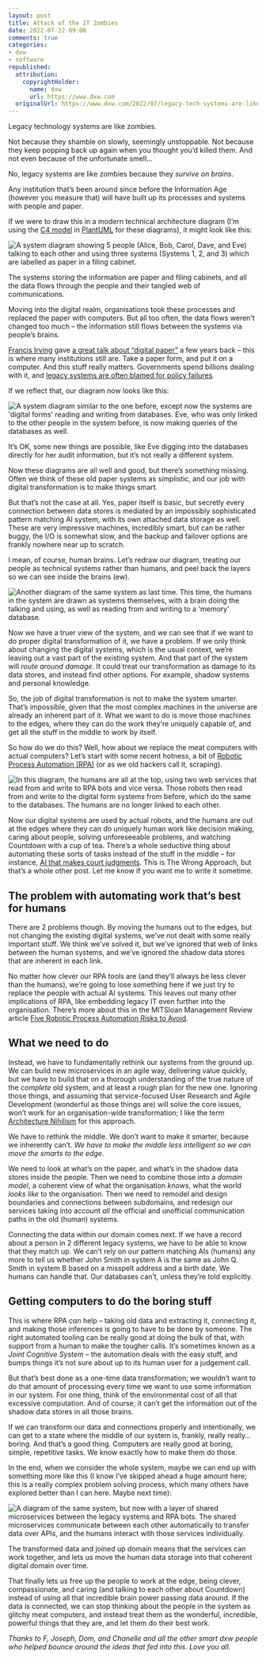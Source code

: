 ```yaml
---
layout: post
title: Attack of the IT Zombies
date: 2022-07-22 09:00
comments: true
categories:
- dxw
- software
republished:
  attribution:
    copyrightHolder:
      name: dxw
      url: https://www.dxw.com
  originalUrl: https://www.dxw.com/2022/07/legacy-tech-systems-are-like-the-walking-dead/
---
```


Legacy technology systems are like zombies.

Not because they shamble on slowly, seemingly unstoppable. Not because they keep popping back up again when you thought you’d killed them. And not even because of the unfortunate smell…

No, legacy systems are like zombies because they _survive on brains_.

Any institution that’s been around since before the Information Age (however you measure that) will have built up its processes and systems with people and paper.

If we were to draw this in a modern technical architecture diagram (I’m using the [C4 model](https://c4model.com/) in [PlantUML](https://www.plantuml.com/) for these diagrams), it might look like this:

![A system diagram showing 5 people (Alice, Bob, Carol, Dave, and Eve) talking to each other and using three systems (Systems 1, 2, and 3) which are labelled as paper in a filing cabinet.](/images/2022-07-22-attack-of-the-it-zombies/image1.png)

The systems storing the information are paper and filing cabinets, and all the data flows through the people and their tangled web of communications.

Moving into the digital realm, organisations took these processes and replaced the paper with computers. But all too often, the data flows weren’t changed too much – the information still flows between the systems via people’s brains.

[Francis Irving](https://www.flourish.org/) gave [a great talk about “digital paper”](https://soundcloud.com/theodi/odi-fridays-burn-the-digital) a few years back – this is where many institutions still are. Take a paper form, and put it on a computer. And this stuff really matters. Governments spend billions dealing with it, and [legacy systems are often blamed for policy failures](https://www.bloomberg.com/news/articles/2022-05-13/sunak-blames-it-systems-for-decision-not-to-raise-uk-benefits).

If we reflect that, our diagram now looks like this:

![A system diagram similar to the one before, except now the systems are 'digital forms' reading and writing from databases. Eve, who was only linked to the other people in the system before, is now making queries of the databases as well.](/images/2022-07-22-attack-of-the-it-zombies/image2.png)

It’s OK, some new things are possible, like Eve digging into the databases directly for her audit information, but it’s not really a different system.

Now these diagrams are all well and good, but there’s something missing. Often we think of these old paper systems as simplistic, and our job with digital transformation is to make things smart.

But that’s not the case at all. Yes, paper itself is basic, but secretly every connection between data stores is mediated by an impossibly sophisticated pattern matching AI system, with its own attached data storage as well. These are very impressive machines, incredibly smart, but can be rather buggy, the I/O is somewhat slow, and the backup and failover options are frankly nowhere near up to scratch.

I mean, of course, human brains. Let’s redraw our diagram, treating our people as technical systems rather than humans, and peel back the layers so we can see inside the brains (ew).

![Another diagram of the same system as last time. This time, the humans in the system are drawn as systems themselves, with a brain doing the talking and using, as well as reading from and writing to a 'memory' database.](/images/2022-07-22-attack-of-the-it-zombies/image3.png)

Now we have a truer view of the system, and we can see that if we want to do proper digital transformation of it, we have a problem. If we only think about changing the digital systems, which is the usual context, we’re leaving out a vast part of the existing system. And that part of the system will _route around damage_. It could treat our transformation as damage to its data stores, and instead find other options. For example, shadow systems and personal knowledge.

So, the job of digital transformation is not to make the system smarter. That’s impossible, given that the most complex machines in the universe are already an inherent part of it. What we want to do is move those machines to the edges, where they can do the work they’re uniquely capable of, and get all the stuff in the middle to work by itself.

So how do we do this? Well, how about we replace the meat computers with actual computers? Let’s start with some recent hotness, a bit of [Robotic Process Automation (RPA)](https://en.wikipedia.org/wiki/Robotic_process_automation) (or as we old hackers call it, scraping).

![In this diagram, the humans are all at the top, using two web services that read from and write to RPA bots and vice versa. Those robots then read from and write to the digital form systems from before, which do the same to the databases. The humans are no longer linked to each other.](/images/2022-07-22-attack-of-the-it-zombies/image4.png)

Now our digital systems are used by actual robots, and the humans are out at the edges where they can do uniquely human work like decision making, caring about people, solving unforeseeable problems, and watching Countdown with a cup of tea. There’s a whole seductive thing about automating these sorts of tasks instead of the stuff in the middle – for instance, [AI that makes court judgments](https://www.theguardian.com/technology/2016/oct/24/artificial-intelligence-judge-university-college-london-computer-scientists). This is The Wrong Approach, but that’s a whole other post. Let me know if you want me to write it sometime.

## The problem with automating work that’s best for humans

There are 2 problems though. By moving the humans out to the edges, but not changing the existing digital systems, we’ve not dealt with some really important stuff. We think we’ve solved it, but we’ve ignored that web of links between the human systems, and we’ve ignored the shadow data stores that are inherent in each link.

No matter how clever our RPA tools are (and they’ll always be less clever than the humans), we’re going to lose something here if we just try to replace the people with actual AI systems. This leaves out many other implications of RPA, like embedding legacy IT even further into the organisation. There’s more about this in the MITSloan Management Review article [Five Robotic Process Automation Risks to Avoid](https://sloanreview.mit.edu/article/five-robotic-process-automation-risks-to-avoid/).

## What we need to do

Instead, we have to fundamentally rethink our systems from the ground up. We can build new microservices in an agile way, delivering value quickly, but we have to build that on a thorough understanding of the true nature of the _complete_ old system, and at least a rough plan for the new one. Ignoring those things, and assuming that service-focused User Research and Agile Development (wonderful as those things are) will solve the core issues, won’t work for an organisation-wide transformation; I like the term [Architecture Nihilism](https://vlfig.me/posts/microservices) for this approach.

We have to rethink the middle. We don’t want to make it smarter, because we inherently can’t. *We have to make the middle less intelligent so we can move the smarts to the edge.*

We need to look at what’s on the paper, and what’s in the shadow data stores inside the people. Then we need to combine those into a _domain model_, a coherent view of what the organisation _knows_, what the world _looks like_ to the organisation. Then we need to remodel and design boundaries and connections between subdomains, and redesign our services taking into account _all_ the official and unofficial communication paths in the old (human) systems.

Connecting the data within our domain comes next. If we have a record about a person in 2 different legacy systems, we have to be able to know that they match up. We can’t rely on our pattern matching AIs (humans) any more to tell us whether John Smith in system A is the same as John Q. Smith in system B based on a misspelt address and a birth date. We humans can handle that. Our databases can’t, unless they’re told explicitly.

## Getting computers to do the boring stuff

This is where RPA _can_ help – taking old data and extracting it, connecting it, and making those inferences is going to have to be done by someone. The right automated tooling can be really good at doing the bulk of that, with support from a human to make the tougher calls. It’s sometimes known as a _Joint Cognitive System_ – the automation deals with the easy stuff, and bumps things it’s not sure about up to its human user for a judgement call.

But that’s best done as a one-time data transformation; we wouldn’t want to do that amount of processing every time we want to use some information in our system. For one thing, think of the environmental cost of all that excessive computation. And of course, it can’t get the information out of the shadow data stores in all those brains.

If we can transform our data and connections properly and intentionally, we can get to a state where the middle of our system is, frankly, really really… boring. And that’s a good thing. Computers are really good at boring, simple, repetitive tasks. We know exactly how to make them do those.

In the end, when we consider the whole system, maybe we can end up with something more like this (I know I’ve skipped ahead a huge amount here; this is a really complex problem solving process, which many others have explored better than I can here. Maybe next time):

![A diagram of the same system, but now with a layer of shared microservices between the legacy systems and RPA bots. The shared microservices communicate between each other automatically to transfer data over APIs, and the humans interact with those services individually.](/images/2022-07-22-attack-of-the-it-zombies/image5.png)

The transformed data and joined up domain means that the services can work together, and lets us move the human data storage into that coherent digital domain over time.

That finally lets us free up the people to work at the edge, being clever, compassionate, and caring (and talking to each other about Countdown) instead of using all that incredible brain power passing data around. If the data is connected, we can stop thinking about the people in the system as glitchy meat computers, and instead treat them as the wonderful, incredible, powerful things that they are, and let them do their best work.

*Thanks to F, Joseph, Dom, and Chanelle and all the other smart dxw people who helped bounce around the ideas that fed into this. Love you all.*
